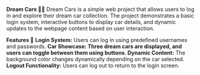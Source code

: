 **Dream Cars 🚗✨**
Dream Cars is a simple web project that allows users to log in and explore their dream car collection. The project demonstrates a basic login system, interactive buttons to display car details, and dynamic updates to the webpage content based on user interaction.

**Features 🚀**
**Login System:** Users can log in using predefined usernames and passwords.
****Car Showcase:** Three dream cars are displayed, and users can toggle between them using buttons.
Dynamic Content:** The background color changes dynamically depending on the car selected.
**Logout Functionality:** Users can log out to return to the login screen.
